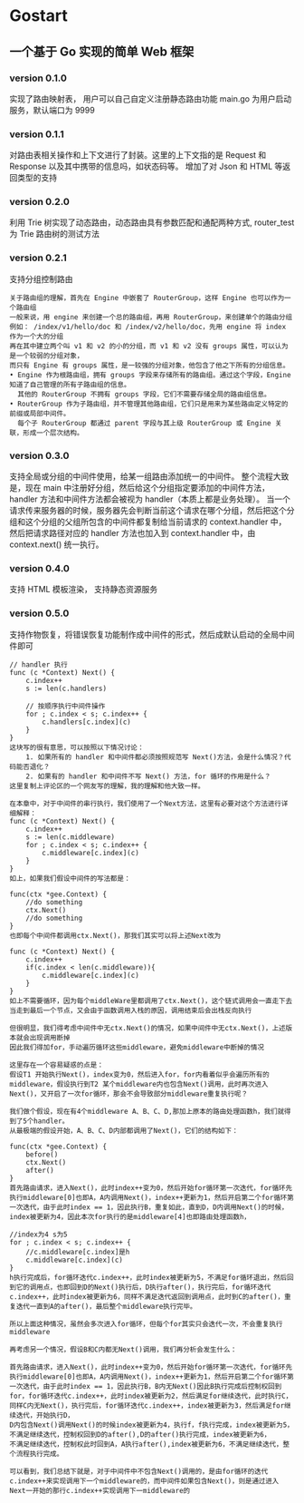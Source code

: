 # Gostart
## 一个基于 Go 实现的简单 Web 框架
### version 0.1.0
实现了路由映射表， 用户可以自己自定义注册静态路由功能
main.go 为用户启动服务，默认端口为 9999
### version 0.1.1
对路由表相关操作和上下文进行了封装。这里的上下文指的是 Request 和 Response 以及其中携带的信息吗，如状态码等。
增加了对 Json 和 HTML 等返回类型的支持
### version 0.2.0
利用 Trie 树实现了动态路由，动态路由具有参数匹配和通配两种方式,
router_test 为 Trie 路由树的测试方法
### version 0.2.1
支持分组控制路由
```
关于路由组的理解，首先在 Engine 中嵌套了 RouterGroup，这样 Engine 也可以作为一个路由组
一般来说，用 engine 来创建一个总的路由组，再用 RouterGroup，来创建单个的路由分组
例如： /index/v1/hello/doc 和 /index/v2/hello/doc，先用 engine 将 index 作为一个大的分组
再在其中建立两个叫 v1 和 v2 的小的分组，而 v1 和 v2 没有 groups 属性，可以认为是一个较弱的分组对象，
而只有 Engine 有 groups 属性，是一较强的分组对象，他包含了他之下所有的分组信息。
• Engine 作为根路由组，拥有 groups 字段来存储所有的路由组。通过这个字段，Engine 知道了自己管理的所有子路由组的信息。
  其他的 RouterGroup 不拥有 groups 字段，它们不需要存储全局的路由组信息。
• RouterGroup 作为子路由组，并不管理其他路由组，它们只是用来为某些路由定义特定的前缀或局部中间件。
  每个子 RouterGroup 都通过 parent 字段与其上级 RouterGroup 或 Engine 关联，形成一个层次结构。
```
### version 0.3.0
支持全局或分组的中间件使用，给某一组路由添加统一的中间件。
整个流程大致是，现在 main 中注册好分组，然后给这个分组指定要添加的中间件方法，handler 方法和中间件方法都会被视为 handler（本质上都是业务处理）。
当一个请求传来服务器的时候，服务器先会判断当前这个请求在哪个分组，然后把这个分组和这个分组的父组所包含的中间件都复制给当前请求的 context.handler 中，
然后把请求路径对应的 handler 方法也加入到 context.handler 中，由 context.next() 统一执行。
### version 0.4.0
支持 HTML 模板渲染， 支持静态资源服务
### version 0.5.0
支持作物恢复，将错误恢复功能制作成中间件的形式，然后成默认启动的全局中间件即可
```
// handler 执行
func (c *Context) Next() {
	c.index++
	s := len(c.handlers)

	// 按顺序执行中间件操作
	for ; c.index < s; c.index++ {
		c.handlers[c.index](c)
	}
}
这块写的很有意思，可以按照以下情况讨论：
	1. 如果所有的 handler 和中间件都必须按照规范写 Next()方法，会是什么情况？代码能否退化？
	2. 如果有的 handler 和中间件不写 Next() 方法，for 循环的作用是什么？
这里复制上评论区的一个网友写的理解，我的理解和他大致一样。

在本章中，对于中间件的串行执行，我们使用了一个Next方法，这里有必要对这个方法进行详细解释：
func (c *Context) Next() {
	c.index++
	s := len(c.middleware)
	for ; c.index < s; c.index++ {
		c.middleware[c.index](c)
	}
}
如上，如果我们假设中间件的写法都是：

func(ctx *gee.Context) {
    //do something
    ctx.Next()
    //do something
}
也即每个中间件都调用ctx.Next()，那我们其实可以将上述Next改为

func (c *Context) Next() {
	c.index++
	if(c.index < len(c.middleware)){
		c.middleware[c.index](c)
	}
}
如上不需要循环，因为每个middleWare里都调用了ctx.Next()，这个链式调用会一直走下去
当走到最后一个节点，又会由于函数调用入栈的原因，调用结束后会出栈反向执行

但很明显，我们得考虑中间件中无ctx.Next()的情况，如果中间件中无ctx.Next()，上述版本就会出现调用断掉
因此我们得加for，手动遍历循环这些middleware，避免middleware中断掉的情况

这里存在一个容易疑惑的点是：
假设T1 开始执行Next()，index变为0，然后进入for，for内看着似乎会遍历所有的middleware，假设执行到T2 某个middleware内也包含Next()调用，此时再次进入Next()，又开启了一次for循环，那会不会导致部分middleware重复执行呢？

我们做个假设，现在有4个middleware A、B、C、D,那加上原本的路由处理函数h，我们就得到了5个handler。
从最极端的假设开始，A、B、C、D内部都调用了Next()，它们的结构如下：

func(ctx *gee.Context) {
    before()
    ctx.Next()
	after()
}
首先路由请求，进入Next()，此时index++变为0，然后开始for循环第一次迭代，for循环先执行middleware[0]也即A，A内调用Next()，index++更新为1，然后开启第二个for循环第一次迭代，由于此时index == 1，因此执行B，重复如此，直到D，D内调用Next()的时候，index被更新为4，因此本次for执行的是middleware[4]也即路由处理函数h，

//index为4 s为5
for ; c.index < s; c.index++ {
	//c.middleware[c.index]是h
	c.middleware[c.index](c)
}
h执行完成后，for循环迭代c.index++，此时index被更新为5，不满足for循环退出，然后回到它的调用点，也即回到D的Next()执行后，D执行after()，执行完后，for循环迭代c.index++，此时index被更新为6，同样不满足迭代返回到调用点，此时到C的after()，重复迭代一直到A的after()，最后整个middleware执行完毕。

所以上面这种情况，虽然会多次进入for循环，但每个for其实只会迭代一次，不会重复执行middleware

再考虑另一个情况，假设B和C内都无Next()调用，我们再分析会发生什么：

首先路由请求，进入Next()，此时index++变为0，然后开始for循环第一次迭代，for循环先执行middleware[0]也即A，A内调用Next()，index++更新为1，然后开启第二个for循环第一次迭代，由于此时index == 1，因此执行B，B内无Next()因此B执行完成后控制权回到for，for循环迭代c.index++，此时index被更新为2，然后满足for继续迭代，此时执行C，同样C内无Next()，执行完后，for循环迭代c.index++，index被更新为3，然后满足for继续迭代，开始执行D，
D内包含Next()调用Next()的时候index被更新为4，执行f，f执行完成，index被更新为5，不满足继续迭代，控制权回到D的after(),D的after()执行完成，index被更新为6，
不满足继续迭代，控制权此时回到A，A执行after(),index被更新为6，不满足继续迭代，整个流程执行完成。

可以看到，我们总结下就是，对于中间件中不包含Next()调用的，是由for循环的迭代c.index++来实现调用下一个middleware的，而中间件如果包含Next()，则是通过进入Next一开始的那行c.index++实现调用下一middleware的
```